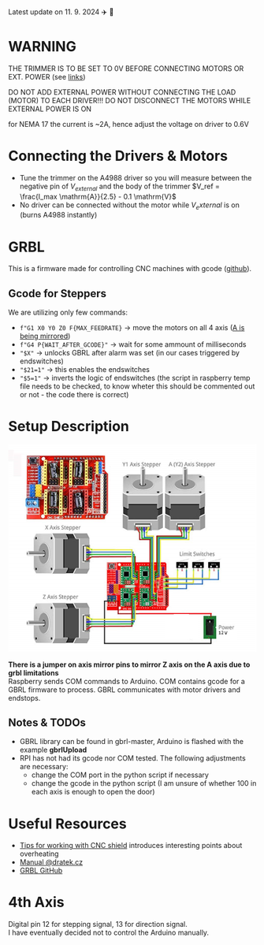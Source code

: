 Latest update on 11. 9. 2024 :airplane: :city_sunrise:

# WARNING

THE TRIMMER IS TO BE SET TO 0V BEFORE CONNECTING MOTORS OR EXT. POWER (see [links](#Useful-Resources))

DO NOT ADD EXTERNAL POWER WITHOUT CONNECTING THE LOAD (MOTOR) TO EACH DRIVER!!! DO NOT DISCONNECT THE MOTORS WHILE EXTERNAL POWER IS ON

for NEMA 17 the current is ~2A, hence adjust the voltage on driver to 0.6V

# Connecting the Drivers & Motors

- Tune the trimmer on the A4988 driver so you will measure between the negative pin of $V_{external}$ and the body of the trimmer $V_ref = \frac{I_max \mathrm{A}}{2.5} - 0.1 \mathrm{V}$
- No driver can be connected without the motor while $V_external$ is on (burns A4988 instantly)

# GRBL

This is a firmware made for controlling CNC machines with gcode ([github](https://github.com/gnea/grbl)).

## Gcode for Steppers

We are utilizing only few commands: 
- `f"G1 X0 Y0 Z0 F{MAX_FEEDRATE}` $\rightarrow$ move the motors on all 4 axis ([A is being mirrored](#Setup-Description))
- `f"G4 P{WAIT_AFTER_GCODE}"` $\rightarrow$ wait for some ammount of milliseconds
- `"$X"` $\rightarrow$ unlocks GBRL after alarm was set (in our cases triggered by endswitches)
- `"$21=1"` $\rightarrow$ this enables the endswitches
- `"$5=1"` $\rightarrow$ inverts the logic of endswitches (the script in raspberry temp file needs to be checked, to know wheter this should be commented out or not - the code there is correct)

# Setup Description

![cnc shield connection schematic](https://github.com/BUT-DRONE-RESEARCH-CENTER/peripherals_hangar/blob/main/documentation/cnc_shield_connection.png)

**There is a jumper on axis mirror pins to mirror Z axis on the A axis due to grbl limitations**\
Raspberry sends COM commands to Arduino. COM contains gcode for a GBRL firmware to process. GBRL communicates with motor drivers and endstops.

## Notes & TODOs

- GBRL library can be found in gbrl-master, Arduino is flashed with the example **gbrlUpload**
- RPI has not had its gcode nor COM tested. The following adjustments are necessary:
  - change the COM port in the python script if necessary
  - change the gcode in the python script (I am unsure of whether 100 in each axis is enough to open the door)

# Useful Resources

- [Tips for working with CNC shield](https://www.youtube.com/watch?v=OfyT1xTZC6o&ab_channel=jtechcustoms) introduces interesting points about overheating
- [Manual @dratek.cz](https://navody.dratek.cz/navody-k-produktum/arduino-cnc-shield-driver-a4988-motor-28byj-48.html)
- [GRBL GitHub](https://github.com/gnea/grbl)

# 4th Axis

Digital pin 12 for stepping signal, 13 for direction signal.\
I have eventually decided not to control the Arduino manually.
